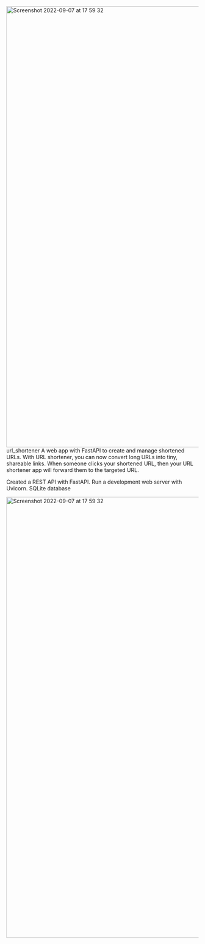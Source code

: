 <img width="1154" alt="Screenshot 2022-09-07 at 17 59 32" src="https://user-images.githubusercontent.com/91755007/188928165-5e87bc70-3a7e-4bf4-bdfc-079d04755e8a.png">
url_shortener
A web app with FastAPI to create and manage shortened URLs. With URL shortener, you can now convert long URLs into tiny, shareable links. When someone clicks your shortened URL, then your URL shortener app will forward them to the targeted URL.

Created a REST API with FastAPI. Run a development web server with Uvicorn. SQLite database


<img width="1154" alt="Screenshot 2022-09-07 at 17 59 32" src="https://user-images.githubusercontent.com/91755007/188928225-360e567c-0447-4847-ab1a-a43248521132.png">
